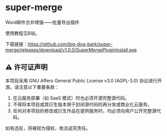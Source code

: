 # super-merge
Word邮件合并增强——批量导出插件

使用教程见B站。

下载链接：https://github.com/big-dog-bark/super-merge/releases/download/v1.0.0/SuperMergePluginInstall.exe

## ⚠️ 许可证声明

本项目采用 GNU Affero General Public License v3.0 (AGPL-3.0) 协议进行开源。请注意以下重要条款：

1. 在云服务部署（如 SaaS 模式）时也必须开源完整源代码。
2. 不得将本项目或其衍生版本用于封闭源代码的再分发或商业化云服务。
3. 任何对本项目的修改或衍生作品在提供服务时，均必须向用户公开完整源代码。

如有违反，将被视为侵权，依法追究责任。
